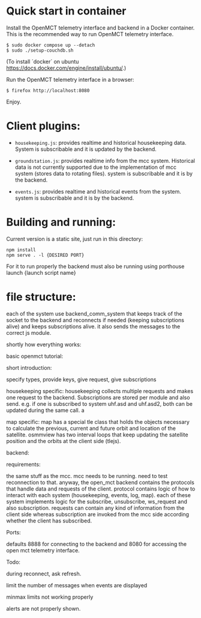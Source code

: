 
# Quick start in container

Install the OpenMCT telemetry interface and backend in a Docker container. 
This is the recommended way to run OpenMCT telemetry interface.
```
$ sudo docker compose up --detach
$ sudo ./setup-couchdb.sh
```

(To install ´docker´ on ubuntu https://docs.docker.com/engine/install/ubuntu/.)

Run the OpenMCT telemetry interface in a browser:
```
$ firefox http://localhost:8080
```

Enjoy.

# Client plugins:

- `housekeeping.js`: provides realtime and historical housekeeping data. System is subscribable and it is updated by the backend.

- `groundstation.js`: provides realtime info from the mcc system. Historical data is not currently supported due to the implementation of mcc system (stores data to rotating files). system is subscribable and it is by the backend.

- `events.js`: provides realtime and historical events from the system. system is subscribable and it is by the backend.


# Building and running:
Current version is a static site, just run in this directory:
```
npm install
npm serve . -l {DESIRED PORT}
```
For it to run properly the backend must also be running using porthouse launch {launch script name}


# file structure:

each of the system use backend_comm_system that keeps track of the socket to the backend and reconnects if needed (keeping subscriptions alive) and keeps subscriptions alive. it also sends the messages to the correct js module.



shortly how everything works:

basic openmct tutorial:

short introduction:

specify types, provide keys, give request, give subscriptions



housekeeping specific: housekeeping collects multiple requests and makes one request to the backend. Subscriptions are stored per module and also send. e.g. if one is subscribed to system uhf.asd and uhf.asd2, both can be updated during the same call. a

map specific: map has a special tle class that holds the objects necessary to calculate the previous, current and future orbit and location of the satellite. osmmview has two interval loops that keep updating the satellite position and the orbits at the client side (tlejs).



backend:

requirements:

the same stuff as the mcc. mcc needs to be running. need to test reconnection to that. anyway, the open_mct backend contains the protocols that handle data and requests of the client. protocol contains logic of how to interact with each system (housekeeping, events, log, map). each of these system implements logic for the subscribe, unsubscribe, ws_request and also subscription. requests can contain any kind of information from the client side whereas subscription are invoked from the mcc side according whether the client has subscribed.







Ports:

defaults 8888 for connecting to the backend and 8080 for accessing the open mct telemetry interface.



Todo:

during reconnect, ask refresh.

limit the number of messages when events are displayed

minmax limits not working properly

alerts are not properly shown.
